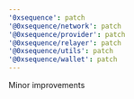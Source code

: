 ```yaml
---
'0xsequence': patch
'@0xsequence/network': patch
'@0xsequence/provider': patch
'@0xsequence/relayer': patch
'@0xsequence/utils': patch
'@0xsequence/wallet': patch
---
```


Minor improvements
